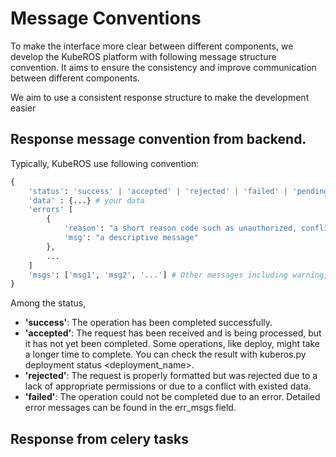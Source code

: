 # Message Conventions


To make the interface more clear between different components, we develop the KubeROS platform with following message structure convention. It aims to ensure the consistency and improve communication between different components. 

We aim to use a consistent response structure to make the development easier 

## Response message convention from backend. 

Typically, KubeROS use following convention: 
```python
{
    'status': 'success' | 'accepted' | 'rejected' | 'failed' | 'pending'
    'data' : {...} # your data 
    'errors' [
        {
            'reason': "a short reason code such as unauthorized, conflict.",
            'msg': "a descriptive message"
        },
        ...
    ]
    'msgs': ['msg1', 'msg2', '...'] # Other messages including warning, info, etc.
}
```

Among the status, 
 - **'success'**: The operation has been completed successfully. 
 - **'accepted'**:  The request has been received and is being processed, but it has not yet been completed. Some operations, like deploy, might take a longer time to complete. You can check the result with kuberos.py deployment status <deployment_name>.
 - **'rejected'**: The request is properly formatted but was rejected due to a lack of appropriate permissions or due to a conflict with existed data.
 - **'failed'**: The operation could not be completed due to an error. Detailed error messages can be found in the err_msgs field.


 ## Response from celery tasks 